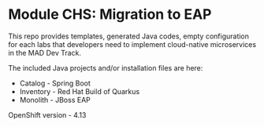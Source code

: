Module CHS: Migration to EAP
===

This repo provides templates, generated Java codes, empty configuration for each labs that developers need to implement cloud-native microservices in the MAD Dev Track. 

The included Java projects and/or installation files are here:

* Catalog - Spring Boot
* Inventory - Red Hat Build of Quarkus
* Monolith - JBoss EAP 

OpenShift version - 4.13